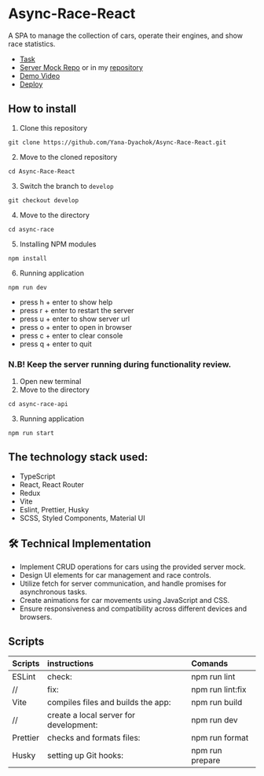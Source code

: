 # Async-Race-React
A SPA to manage the collection of cars, operate their engines, and show race statistics.
- [Task](https://github.com/rolling-scopes-school/tasks/tree/master/stage2/tasks/async-race)
- [Server Mock Repo](https://github.com/mikhama/async-race-api) or in my [repository](https://github.com/Yana-Dyachok/async-race-api)
- [Demo Video](https://youtu.be/sTXtlBLh-Ts)
- [Deploy](https://async-race-react-diachok.netlify.app) 

## How to install

1.  Clone this repository
```
git clone https://github.com/Yana-Dyachok/Async-Race-React.git
```
2.  Move to the cloned repository
```
cd Async-Race-React 
```
3.  Switch the branch to `develop`
```
git checkout develop
```
4.  Move to the directory
```
cd async-race
```
5.  Installing NPM modules
```
npm install 
```
6.  Running application
```
npm run dev
```
- press h + enter to show help
- press r + enter to restart the server
- press u + enter to show server url
- press o + enter to open in browser
- press c + enter to clear console
- press q + enter to quit

### N.B! Keep the server running during functionality review.
1.  Open new terminal
2.  Move to the directory
```
cd async-race-api 
```
3.  Running application
```
npm run start
```

## The technology stack used:
   - TypeScript
   - React, React Router
   - Redux
   - Vite
   - Eslint, Prettier, Husky
   - SCSS, Styled Components, Material UI
   
## 🛠️ Technical Implementation

- Implement CRUD operations for cars using the provided server mock.
- Design UI elements for car management and race controls.
- Utilize fetch for server communication, and handle promises for asynchronous tasks.
- Create animations for car movements using JavaScript and CSS.
- Ensure responsiveness and compatibility across different devices and browsers.

## Scripts
 Scripts                  |   instructions                         | Comands
--------------------------|:---------------------------------------|:-----------------------------
ESLint                    | check:                                 | npm run lint 
//                        | fix:                                   | npm run lint:fix
Vite                      | compiles files and builds the app:     | npm run build 
//                        | create a local server for development: | npm run dev 
Prettier                  | checks and formats files:              | npm run format
Husky                     | setting up Git hooks:                  | npm run prepare

